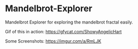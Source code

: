# Mandelbrot-Explorer
Mandelbrot Explorer for exploring the mandelbrot fractal easily.

Gif of this in action:
https://gfycat.com/ShowyAngelicHart

Some Screenshots:
https://imgur.com/a/RmLJK
